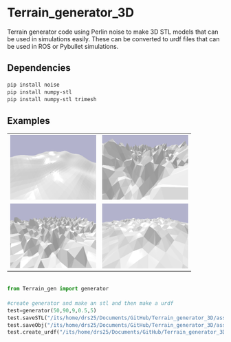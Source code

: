 # Terrain_generator_3D
Terrain generator code using Perlin noise to make 3D STL models that can be used in simulations easily. These can be converted to urdf files that can be used in ROS or Pybullet simulations. 

## Dependencies 

```bash
pip install noise
pip install numpy-stl
pip install numpy-stl trimesh
```

## Examples

<table>
  <tr>
    <td><img src="https://github.com/shepai/Terrain_generator_3D/blob/main/assets/example1.png?raw=true" alt="Image 1" width="200" /></td>
    <td><img src="https://github.com/shepai/Terrain_generator_3D/blob/main/assets/example2.png?raw=true" alt="Image 2" width="200" /></td>
  </tr>
  <tr>
    <td><img src="https://github.com/shepai/Terrain_generator_3D/blob/main/assets/example3.png?raw=true" alt="Image 3" width="200" /></td>
    <td><img src="https://github.com/shepai/Terrain_generator_3D/blob/main/assets/example4.png?raw=true" alt="Image 4" width="200" /></td>
  </tr>
</table>

```python

from Terrain_gen import generator

#create generator and make an stl and then make a urdf
test=generator(50,90,9,0.5,5)
test.saveSTL("/its/home/drs25/Documents/GitHub/Terrain_generator_3D/assets/test.stl")
test.saveObj("/its/home/drs25/Documents/GitHub/Terrain_generator_3D/assets/test.obj")
test.create_urdf("/its/home/drs25/Documents/GitHub/Terrain_generator_3D/assets/test.stl","/its/home/drs25/Documents/GitHub/Terrain_generator_3D/assets/test.urdf")
```